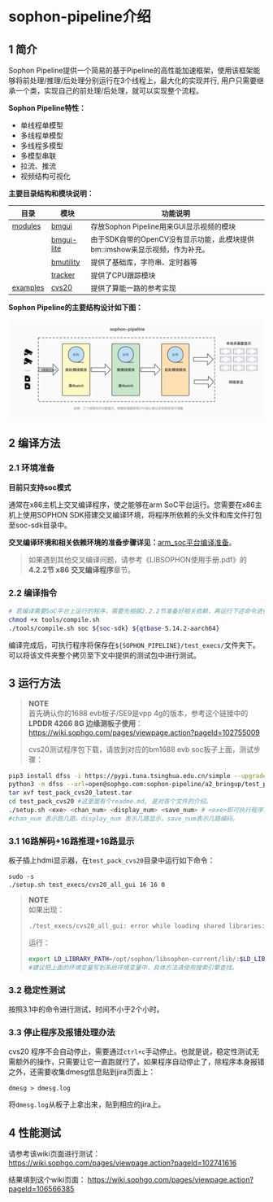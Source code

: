 # sophon-pipeline介绍

## 1 简介

Sophon Pipeline提供一个简易的基于Pipeline的高性能加速框架，使用该框架能够将前处理/推理/后处理分别运行在3个线程上，最大化的实现并行, 用户只需要继承一个类，实现自己的前处理/后处理，就可以实现整个流程。

**Sophon Pipeline特性：**

- 单线程单模型
- 多线程单模型
- 多线程多模型
- 多模型串联
- 拉流、推流
- 视频结构可视化

**主要目录结构和模块说明：**

| 目录                   | 模块                               | 功能说明                                                     |
| ---------------------- | ---------------------------------- | ------------------------------------------------------------ |
| [modules](./modules)   | [bmgui](./modules/bmgui)           | 存放Sophon Pipeline用来GUI显示视频的模块                     |
|                        | [bmgui-lite](./modules/bmgui-lite) | 由于SDK自带的OpenCV没有显示功能，此模块提供bm::imshow来显示视频，作为补充。 |
|                        | [bmutility](./modules/bmutility)   | 提供了基础库，字符串、定时器等                               |
|                        | [tracker](./modules/tracker)       | 提供了CPU跟踪模块                                            |
| [examples](./examples) | [cvs20](./examples/cvs20)          | 提供了算能一路的参考实现                                     |

**Sophon Pipeline的主要结构设计如下图：** 

![**avatar**](./docs/pics/sophon-pipeline.png)

## 2 编译方法

### 2.1 环境准备

**目前只支持soc模式**

通常在x86主机上交叉编译程序，使之能够在arm SoC平台运行。您需要在x86主机上使用SOPHON SDK搭建交叉编译环境，将程序所依赖的头文件和库文件打包至soc-sdk目录中。

**交叉编译环境和相关依赖环境的准备步骤详见：**[arm_soc平台编译准备](./docs/arm_soc.md)。

> 如果遇到其他交叉编译问题，请参考《LIBSOPHON使用手册.pdf》的**4.2.2节 x86 交叉编译程序**章节。

### 2.2 编译指令
```` bash
# 若编译需要SoC平台上运行的程序，需要先根据2.2.2节准备好相关依赖，再运行下述命令进行编译：
chmod +x tools/compile.sh
./tools/compile.sh soc ${soc-sdk} ${qtbase-5.14.2-aarch64}
````

编译完成后，可执行程序将保存在`${SOPHON_PIPELINE}/test_execs/`文件夹下。
可以将该文件夹整个拷贝至下文中提供的测试包中进行测试。

## 3 运行方法

> **NOTE**  
> 首先确认你的1688 evb板子/SE9是vpp 4g的版本，参考这个链接中的**LPDDR 4266 8G 边缘测板子使用**：https://wiki.sophgo.com/pages/viewpage.action?pageId=102755009
>
> cvs20测试程序包下载，请放到对应的bm1688 evb soc板子上面，测试步骤：
  ```bash
  pip3 install dfss -i https://pypi.tuna.tsinghua.edu.cn/simple --upgrade
  python3 -m dfss --url=open@sophgo.com:sophon-pipeline/a2_bringup/test_pack_cvs20_latest.tar
  tar xvf test_pack_cvs20_latest.tar
  cd test_pack_cvs20 #这里面有个readme.md, 是对各个文件的介绍。
  ./setup.sh <exe> <chan_num> <display_num> <save_num> # <exe>即可执行程序，如果想要测试自己编译出来的可执行程序，直接用`${SOPHON_PIPELINE}/test_execs/`下的程序替换即可。
  #chan_num 表示跑几路，display_num 表示几路显示，save_num表示几路编码。
  ```
### 3.1 16路解码+16路推理+16路显示
板子插上hdmi显示器，在`test_pack_cvs20`目录中运行如下命令：
```
sudo -s
./setup.sh test_execs/cvs20_all_gui 16 16 0
```
>**NOTE**  
>如果出现：
>```bash
>./test_execs/cvs20_all_gui: error while loading shared libraries: libyuv.so.1: cannot open >shared object file: No such file or directory
>```
>运行：
>```bash
>export LD_LIBRARY_PATH=/opt/sophon/libsophon-current/lib/:$LD_LIBRARY_PATH
> #建议把上面的环境变量写到系统环境变量中，具体方法请使用搜索引擎查找。
>```

### 3.2 稳定性测试
按照3.1中的命令进行测试，时间不小于2个小时。

### 3.3 停止程序及报错处理办法
cvs20 程序不会自动停止，需要通过`ctrl+c`手动停止。也就是说，稳定性测试无需额外的操作，只需要让它一直跑就行了，如果程序自动停止了，除程序本身报错之外，还需要收集dmesg信息贴到jira页面上：

```
dmesg > dmesg.log
```
将`dmesg.log`从板子上拿出来，贴到相应的jira上。 

## 4 性能测试
请参考该wiki页面进行测试：
https://wiki.sophgo.com/pages/viewpage.action?pageId=102741616

结果填到这个wiki页面：
https://wiki.sophgo.com/pages/viewpage.action?pageId=106566385